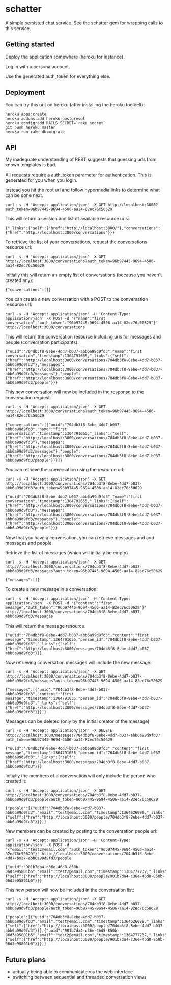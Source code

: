 # schatter

A simple persisted chat service.  See the schatter gem for wrapping calls to this service.

## Getting started

Deploy the application somewhere (heroku for instance).

Log in with a persona account.

Use the generated auth_token for everything else.

## Deployment

You can try this out on heroku (after installing the heroku toolbelt):

    heroku apps:create
    heroku addons:add heroku-postgresql
    heroku config:add RAILS_SECRET=`rake secret`
    git push heroku master
    heroku run rake db:migrate

## API

My inadequate understanding of REST suggests that guessing urls from known templates is bad.

All requests require a auth_token parameter for authentication.  This is generated for you when you login.

Instead you hit the root url and follow hypermedia links to determine what can be done next.

    curl -s -H 'Accept: application/json' -X GET http://localhost:3000?auth_token=96b97445-9694-4506-aa14-82ec76c50629

This will return a session and list of available resource urls:

    {"_links":{"self":{"href":"http://localhost:3000/"},"conversations":{"href":"http://localhost:3000/conversations"}}}

To retrieve the list of your conversations, request the conversations resource url:

    curl -s -H 'Accept: application/json' -X GET http://localhost:3000/conversations?auth_token=96b97445-9694-4506-aa14-82ec76c50629

Initially this will return an empty list of conversations (because you haven't created any):

    {"conversations":[]}

You can create a new conversation with a POST to the conversation resource url:

    curl -s -H 'Accept: application/json' -H 'Content-Type: application/json' -X POST -d '{"name":"first conversation","auth_token":"96b97445-9694-4506-aa14-82ec76c50629"}' http://localhost:3000/conversations

This will return the conversation resource including urls for messages and people (conversation participants):

    {"uuid":"704db3f8-8ebe-4dd7-b037-abb6a99d9fd3","name":"first conversation","timestamp":1364791655,"_links":{"self":{"href":"http://localhost:3000/conversations/704db3f8-8ebe-4dd7-b037-abb6a99d9fd3"},"messages":{"href":"http://localhost:3000/conversations/704db3f8-8ebe-4dd7-b037-abb6a99d9fd3/messages"},"people":{"href":"http://localhost:3000/conversations/704db3f8-8ebe-4dd7-b037-abb6a99d9fd3/people"}}}

This new conversation will now be included in the response to the conversation request.

    curl -s -H 'Accept: application/json' -X GET http://localhost:3000/conversations?auth_token=96b97445-9694-4506-aa14-82ec76c50629

    {"conversations":[{"uuid":"704db3f8-8ebe-4dd7-b037-abb6a99d9fd3","name":"first conversation","timestamp":1364791655,"_links":{"self":{"href":"http://localhost:3000/conversations/704db3f8-8ebe-4dd7-b037-abb6a99d9fd3"},"messages":{"href":"http://localhost:3000/conversations/704db3f8-8ebe-4dd7-b037-abb6a99d9fd3/messages"},"people":{"href":"http://localhost:3000/conversations/704db3f8-8ebe-4dd7-b037-abb6a99d9fd3/people"}}}]}

You can retrieve the conversation using the resource url:

    curl -s -H 'Accept: application/json' -X GET http://localhost:3000/conversations/704db3f8-8ebe-4dd7-b037-abb6a99d9fd3?auth_token=96b97445-9694-4506-aa14-82ec76c50629

    {"uuid":"704db3f8-8ebe-4dd7-b037-abb6a99d9fd3","name":"first conversation","timestamp":1364791655,"_links":{"self":{"href":"http://localhost:3000/conversations/704db3f8-8ebe-4dd7-b037-abb6a99d9fd3"},"messages":{"href":"http://localhost:3000/conversations/704db3f8-8ebe-4dd7-b037-abb6a99d9fd3/messages"},"people":{"href":"http://localhost:3000/conversations/704db3f8-8ebe-4dd7-b037-abb6a99d9fd3/people"}}}

Now that you have a conversation, you can retrieve messages and add messages and people.

Retrieve the list of messages (which will initially be empty)

    curl -s -H 'Accept: application/json' -X GET http://localhost:3000/conversations/704db3f8-8ebe-4dd7-b037-abb6a99d9fd3/messages?auth_token=96b97445-9694-4506-aa14-82ec76c50629

    {"messages":[]}

To create a new message in a conversation:

    curl -s -H 'Accept: application/json' -H 'Content-Type: application/json' -X POST -d '{"content":"first message","auth_token":"96b97445-9694-4506-aa14-82ec76c50629"}' http://localhost:3000/conversations/704db3f8-8ebe-4dd7-b037-abb6a99d9fd3/messages

This will return the message resource.

    {"uuid":"704db3f8-8ebe-4dd7-b037-abb6a99d9fd3","content":"first message","timestamp":1364791655,"person_id":"704db3f8-8ebe-4dd7-b037-abb6a99d9fd3","_links":{"self":{"href":"http://localhost:3000/messages/704db3f8-8ebe-4dd7-b037-abb6a99d9fd3"}}}

Now retrieving conversation messages will include the new message:

    curl -s -H 'Accept: application/json' -X GET http://localhost:3000/conversations/704db3f8-8ebe-4dd7-b037-abb6a99d9fd3/messages?auth_token=96b97445-9694-4506-aa14-82ec76c50629

    {"messages":[{"uuid":"704db3f8-8ebe-4dd7-b037-abb6a99d9fd3","content":"first message","timestamp":1364791655,"person_id":"704db3f8-8ebe-4dd7-b037-abb6a99d9fd3","_links":{"self":{"href":"http://localhost:3000/messages/704db3f8-8ebe-4dd7-b037-abb6a99d9fd3"}}}]}

Messages can be deleted (only by the initial creator of the message)

    curl -s -H 'Accept: application/json' -X DELETE http://localhost:3000/messages/704db3f8-8ebe-4dd7-b037-abb6a99d9fd3?auth_token=96b97445-9694-4506-aa14-82ec76c50629

    {"uuid":"704db3f8-8ebe-4dd7-b037-abb6a99d9fd3","content":"first message","timestamp":1364791655,"person_id":"704db3f8-8ebe-4dd7-b037-abb6a99d9fd3","_links":{"self":{"href":"http://localhost:3000/messages/704db3f8-8ebe-4dd7-b037-abb6a99d9fd3"}}}

Initially the members of a conversation will only include the person who created it:

    curl -s -H 'Accept: application/json' -X GET http://localhost:3000/conversations/704db3f8-8ebe-4dd7-b037-abb6a99d9fd3/people?auth_token=96b97445-9694-4506-aa14-82ec76c50629

    {"people":[{"uuid":"704db3f8-8ebe-4dd7-b037-abb6a99d9fd3","email":"test@email.com","timestamp":1364526089,"_links":{"self":{"href":"http://localhost:3000/people/704db3f8-8ebe-4dd7-b037-abb6a99d9fd3"}}}]}

New members can be created by posting to the conversation people url:

    curl -s -H 'Accept: application/json' -H 'Content-Type: application/json' -X POST -d '{"email":"test2@email.com","auth_token":"96b97445-9694-4506-aa14-82ec76c50629"}' http://localhost:3000/conversations/704db3f8-8ebe-4dd7-b037-abb6a99d9fd3/people

    {"uuid":"901b7da4-c36e-46d8-850b-06d3e95801b6","email":"test2@email.com","timestamp":1364777237,"_links":{"self":{"href":"http://localhost:3000/people/901b7da4-c36e-46d8-850b-06d3e95801b6"}}}

This new person will now be included in the conversation list:

    curl -s -H 'Accept: application/json' -X GET http://localhost:3000/conversations/704db3f8-8ebe-4dd7-b037-abb6a99d9fd3/people?auth_token=96b97445-9694-4506-aa14-82ec76c50629

    {"people":[{"uuid":"704db3f8-8ebe-4dd7-b037-abb6a99d9fd3","email":"test@email.com","timestamp":1364526089,"_links":{"self":{"href":"http://localhost:3000/people/704db3f8-8ebe-4dd7-b037-abb6a99d9fd3"}}},{"uuid":"901b7da4-c36e-46d8-850b-06d3e95801b6","email":"test2@email.com","timestamp":1364777237,"_links":{"self":{"href":"http://localhost:3000/people/901b7da4-c36e-46d8-850b-06d3e95801b6"}}}]}

## Future plans

* actually being able to communicate via the web interface
* switching between sequential and threaded conversation views
